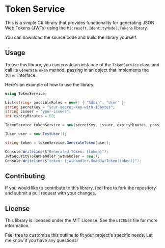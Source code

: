# Token Service

This is a simple C# library that provides functionality for generating JSON Web Tokens (JWTs) using the `Microsoft.IdentityModel.Tokens` library.

You can download the source code and build the library yourself.

## Usage

To use this library, you can create an instance of the `TokenService` class and call its `GenerateToken` method, passing in an object that implements the `IUser` interface.

Here's an example of how to use the library:

```csharp
using TokenService;

List<string> possibleRoles = new() { "Admin", "User" };
string secretKey = "your-secret-key-with-16bytes";
string issuer = "your-issuer";
int expiryMinutes = 60;

TokenService tokenService = new(secretKey, issuer, expiryMinutes, possibleRoles);

IUser user = new TestUser();

string token = tokenService.GenerateToken(user);

Console.WriteLine($"Generated Token: {token}");
JwtSecurityTokenHandler jwtHandler = new();
Console.WriteLine($"token: {jwtHandler.ReadJwtToken(token)}");
```

## Contributing

If you would like to contribute to this library, feel free to fork the repository and submit a pull request with your changes.

## License

This library is licensed under the MIT License. See the `LICENSE` file for more information.

Feel free to customize this outline to fit your project's specific needs. Let me know if you have any questions!
